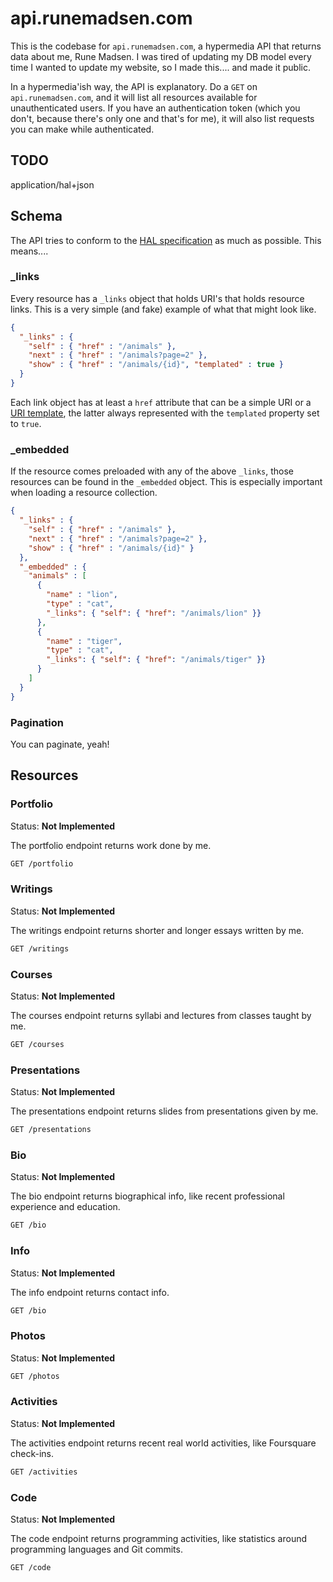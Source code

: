 api.runemadsen.com
==================

This is the codebase for `api.runemadsen.com`, a hypermedia API that returns data about me, Rune Madsen. I was tired of updating my DB model every time I wanted to update my website, so I made this.... and made it public.

In a hypermedia'ish way, the API is explanatory. Do a `GET` on `api.runemadsen.com`, and it will list all resources available for unauthenticated users. If you have an authentication token (which you don't, because there's only one and that's for me), it will also list requests you can make while authenticated.

TODO
----

application/hal+json

Schema
------

The API tries to conform to the [HAL specification](http://stateless.co/hal_specification.html) as much as possible. This means....

### _links

Every resource has a `_links` object that holds URI's that holds resource links. This is a very simple (and fake) example of what that might look like.

```json
{
  "_links" : {
    "self" : { "href" : "/animals" },
    "next" : { "href" : "/animals?page=2" },
    "show" : { "href" : "/animals/{id}", "templated" : true }
  }
}
```

Each link object has at least a `href` attribute that can be a simple URI or a [URI template](http://tools.ietf.org/html/rfc6570), the latter always represented with the `templated` property set to `true`.

### _embedded

If the resource comes preloaded with any of the above `_links`, those resources can be found in the `_embedded` object. This is especially important when loading a resource collection.

```json
{
  "_links" : {
    "self" : { "href" : "/animals" },
    "next" : { "href" : "/animals?page=2" },
    "show" : { "href" : "/animals/{id}" }
  },
  "_embedded" : {
    "animals" : [
      {
        "name" : "lion",
        "type" : "cat",
        "_links": { "self": { "href": "/animals/lion" }}
      },
      {
        "name" : "tiger",
        "type" : "cat",
        "_links": { "self": { "href": "/animals/tiger" }}
      }
    ]
  }
}
```

### Pagination

You can paginate, yeah!


Resources
---------

### Portfolio

Status: **Not Implemented**

The portfolio endpoint returns work done by me.

```bash
GET /portfolio
```

### Writings

Status: **Not Implemented**

The writings endpoint returns shorter and longer essays written by me.

```bash
GET /writings
```

### Courses

Status: **Not Implemented**

The courses endpoint returns syllabi and lectures from classes taught by me.

```bash
GET /courses
```

### Presentations

Status: **Not Implemented**

The presentations endpoint returns slides from presentations given by me.

```bash
GET /presentations
```

### Bio

Status: **Not Implemented**

The bio endpoint returns biographical info, like recent professional experience and education.

```bash
GET /bio
```

### Info

Status: **Not Implemented**

The info endpoint returns contact info.

```bash
GET /bio
```

### Photos

Status: **Not Implemented**

```bash
GET /photos
```

### Activities

Status: **Not Implemented**

The activities endpoint returns recent real world activities, like Foursquare check-ins.

```bash
GET /activities
```

### Code

Status: **Not Implemented**

The code endpoint returns programming activities, like statistics around programming languages and Git commits.

```bash
GET /code
```
